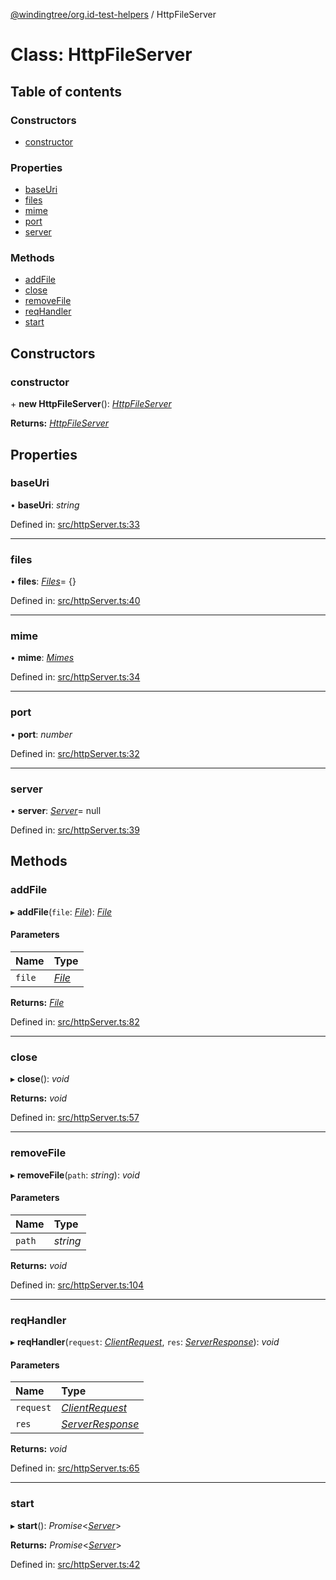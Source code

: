 [@windingtree/org.id-test-helpers](../README.md) / HttpFileServer

# Class: HttpFileServer

## Table of contents

### Constructors

- [constructor](httpfileserver.md#constructor)

### Properties

- [baseUri](httpfileserver.md#baseuri)
- [files](httpfileserver.md#files)
- [mime](httpfileserver.md#mime)
- [port](httpfileserver.md#port)
- [server](httpfileserver.md#server)

### Methods

- [addFile](httpfileserver.md#addfile)
- [close](httpfileserver.md#close)
- [removeFile](httpfileserver.md#removefile)
- [reqHandler](httpfileserver.md#reqhandler)
- [start](httpfileserver.md#start)

## Constructors

### constructor

\+ **new HttpFileServer**(): [*HttpFileServer*](httpfileserver.md)

**Returns:** [*HttpFileServer*](httpfileserver.md)

## Properties

### baseUri

• **baseUri**: *string*

Defined in: [src/httpServer.ts:33](https://github.com/windingtree/org.id-sdk/blob/c4e7118/packages/test-helpers/src/httpServer.ts#L33)

___

### files

• **files**: [*Files*](../README.md#files)= {}

Defined in: [src/httpServer.ts:40](https://github.com/windingtree/org.id-sdk/blob/c4e7118/packages/test-helpers/src/httpServer.ts#L40)

___

### mime

• **mime**: [*Mimes*](../README.md#mimes)

Defined in: [src/httpServer.ts:34](https://github.com/windingtree/org.id-sdk/blob/c4e7118/packages/test-helpers/src/httpServer.ts#L34)

___

### port

• **port**: *number*

Defined in: [src/httpServer.ts:32](https://github.com/windingtree/org.id-sdk/blob/c4e7118/packages/test-helpers/src/httpServer.ts#L32)

___

### server

• **server**: [*Server*](http.server.md)= null

Defined in: [src/httpServer.ts:39](https://github.com/windingtree/org.id-sdk/blob/c4e7118/packages/test-helpers/src/httpServer.ts#L39)

## Methods

### addFile

▸ **addFile**(`file`: [*File*](../README.md#file)): [*File*](../README.md#file)

#### Parameters

| Name | Type |
| :------ | :------ |
| `file` | [*File*](../README.md#file) |

**Returns:** [*File*](../README.md#file)

Defined in: [src/httpServer.ts:82](https://github.com/windingtree/org.id-sdk/blob/c4e7118/packages/test-helpers/src/httpServer.ts#L82)

___

### close

▸ **close**(): *void*

**Returns:** *void*

Defined in: [src/httpServer.ts:57](https://github.com/windingtree/org.id-sdk/blob/c4e7118/packages/test-helpers/src/httpServer.ts#L57)

___

### removeFile

▸ **removeFile**(`path`: *string*): *void*

#### Parameters

| Name | Type |
| :------ | :------ |
| `path` | *string* |

**Returns:** *void*

Defined in: [src/httpServer.ts:104](https://github.com/windingtree/org.id-sdk/blob/c4e7118/packages/test-helpers/src/httpServer.ts#L104)

___

### reqHandler

▸ **reqHandler**(`request`: [*ClientRequest*](http.clientrequest.md), `res`: [*ServerResponse*](http.serverresponse.md)): *void*

#### Parameters

| Name | Type |
| :------ | :------ |
| `request` | [*ClientRequest*](http.clientrequest.md) |
| `res` | [*ServerResponse*](http.serverresponse.md) |

**Returns:** *void*

Defined in: [src/httpServer.ts:65](https://github.com/windingtree/org.id-sdk/blob/c4e7118/packages/test-helpers/src/httpServer.ts#L65)

___

### start

▸ **start**(): *Promise*<[*Server*](http.server.md)\>

**Returns:** *Promise*<[*Server*](http.server.md)\>

Defined in: [src/httpServer.ts:42](https://github.com/windingtree/org.id-sdk/blob/c4e7118/packages/test-helpers/src/httpServer.ts#L42)
